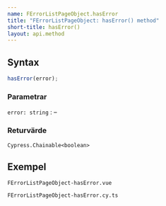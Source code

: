 ```yaml
---
name: FErrorListPageObject.hasError
title: "FErrorListPageObject: hasError() method"
short-title: hasError()
layout: api.method
---
```


## Syntax

```ts nocompile nolint
hasError(error);
```

### Parametrar

`error: string`
: &ndash;

### Returvärde

`Cypress.Chainable<boolean>`

## Exempel

```import static
FErrorListPageObject-hasError.vue
```

```import
FErrorListPageObject-hasError.cy.ts
```
